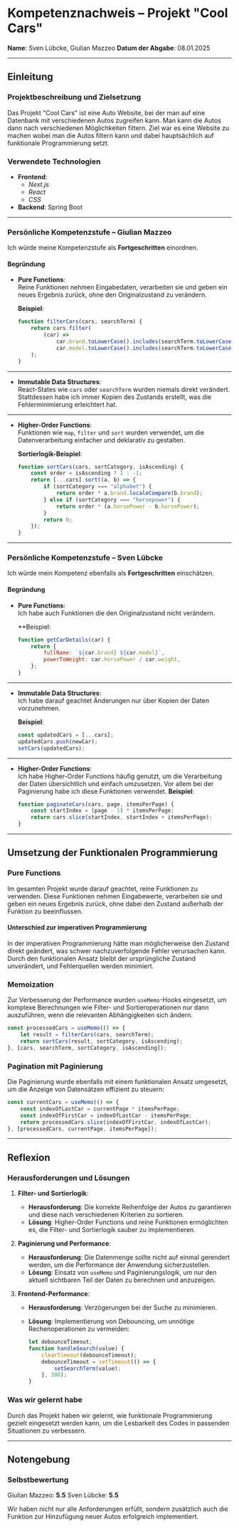 # Kompetenznachweis – Projekt "Cool Cars"

**Name**: Sven Lübcke, Giulian Mazzeo
**Datum der Abgabe**: 08.01.2025

---

## **Einleitung**

### **Projektbeschreibung und Zielsetzung**
Das Projekt "Cool Cars" ist eine Auto Website, bei der man auf eine Datenbank mit verschiedenen Autos zugreifen kann. Man kann die Autos dann nach verschiedenen Möglichkeiten filtern. Ziel war es eine Website zu machen wobei man die Autos filtern kann und dabei hauptsächlich auf funktionale Programmierung setzt.

### **Verwendete Technologien**

- **Frontend**:
    - _Next.js_
    - _React_
    - _CSS_
- **Backend**: Spring Boot
---
### **Persönliche Kompetenzstufe – Giulian Mazzeo**

Ich würde meine Kompetenzstufe als **Fortgeschritten** einordnen.

#### **Begründung**

- **Pure Functions**:  
    Reine Funktionen nehmen Eingabedaten, verarbeiten sie und geben ein neues Ergebnis zurück, ohne den Originalzustand zu verändern.
    
    **Beispiel**:
    
    ```javascript
    function filterCars(cars, searchTerm) {
        return cars.filter(
            (car) =>
                car.brand.toLowerCase().includes(searchTerm.toLowerCase()) ||
                car.model.toLowerCase().includes(searchTerm.toLowerCase())
        );
    }
    ```
    

---

- **Immutable Data Structures**:  
    React-States wie `cars` oder `searchTerm` wurden niemals direkt verändert. Stattdessen habe ich immer Kopien des Zustands erstellt, was die Fehlerminimierung erleichtert hat.

---

- **Higher-Order Functions**:  
    Funktionen wie `map`, `filter` und `sort` wurden verwendet, um die Datenverarbeitung einfacher und deklarativ zu gestalten. 
    
    **Sortierlogik-Beispiel**:
    
    ```javascript
    function sortCars(cars, sortCategory, isAscending) {
        const order = isAscending ? 1 : -1;
        return [...cars].sort((a, b) => {
            if (sortCategory === "alphabet") {
                return order * a.brand.localeCompare(b.brand);
            } else if (sortCategory === "horsepower") {
                return order * (a.horsePower - b.horsePower);
            }
            return 0;
        });
    }
    ```
    

---

### **Persönliche Kompetenzstufe – Sven Lübcke**

Ich würde mein Kompetenz ebenfalls als **Fortgeschritten** einschätzen.

#### **Begründung**

- **Pure Functions**:  
    Ich habe auch Funktionen die den Originalzustand nicht verändern.
    
    **Beispiel:
    
    ```javascript
    function getCarDetails(car) {
        return {
            fullName: `${car.brand} ${car.model}`,
            powerToWeight: car.horsePower / car.weight,
        };
    }
    ```
    

---

- **Immutable Data Structures**:  
    Ich habe darauf geachtet Änderungen nur über Kopien der Daten vorzunehmen. 
    
    **Beispiel**:
    
    ```javascript
    const updatedCars = [...cars];
    updatedCars.push(newCar);
    setCars(updatedCars);
    ```
    

---

- **Higher-Order Functions**:  
    Ich habe Higher-Order Functions häufig genutzt, um die Verarbeitung der Daten übersichtlich und einfach umzusetzen. Vor allem bei der Paginierung habe ich diese Funktionen verwendet.
    **Beispiel**:
    
    ```javascript
    function paginateCars(cars, page, itemsPerPage) {
        const startIndex = (page - 1) * itemsPerPage;
        return cars.slice(startIndex, startIndex + itemsPerPage);
    }
    ```
    

---

## **Umsetzung der Funktionalen Programmierung**

### **Pure Functions**

Im gesamten Projekt wurde darauf geachtet, reine Funktionen zu verwenden. Diese Funktionen nehmen Eingabewerte, verarbeiten sie und geben ein neues Ergebnis zurück, ohne dabei den Zustand außerhalb der Funktion zu beeinflussen.

#### **Unterschied zur imperativen Programmierung**

In der imperativen Programmierung hätte man möglicherweise den Zustand direkt geändert, was schwer nachzuverfolgende Fehler verursachen kann. Durch den funktionalen Ansatz bleibt der ursprüngliche Zustand unverändert, und Fehlerquellen werden minimiert.

### **Memoization**

Zur Verbesserung der Performance wurden `useMemo`-Hooks eingesetzt, um komplexe Berechnungen wie Filter- und Sortieroperationen nur dann auszuführen, wenn die relevanten Abhängigkeiten sich ändern.

```javascript
const processedCars = useMemo(() => {
    let result = filterCars(cars, searchTerm);
    return sortCars(result, sortCategory, isAscending);
}, [cars, searchTerm, sortCategory, isAscending]);
```

### **Pagination mit Paginierung**

Die Paginierung wurde ebenfalls mit einem funktionalen Ansatz umgesetzt, um die Anzeige von Datensätzen effizient zu steuern:

```javascript
const currentCars = useMemo(() => {
    const indexOfLastCar = currentPage * itemsPerPage;
    const indexOfFirstCar = indexOfLastCar - itemsPerPage;
    return processedCars.slice(indexOfFirstCar, indexOfLastCar);
}, [processedCars, currentPage, itemsPerPage]);
```

---

## **Reflexion**

### **Herausforderungen und Lösungen**

1. **Filter- und Sortierlogik**:
    
    - **Herausforderung**: Die korrekte Reihenfolge der Autos zu garantieren und diese nach verschiedenen Kriterien zu sortieren.
    - **Lösung**: Higher-Order Functions und reine Funktionen ermöglichten es, die Filter- und Sortierlogik sauber zu implementieren.
2. **Paginierung und Performance**:
    
    - **Herausforderung**: Die Datenmenge sollte nicht auf einmal gerendert werden, um die Performance der Anwendung sicherzustellen.
    - **Lösung**: Einsatz von `useMemo` und Paginierungslogik, um nur den aktuell sichtbaren Teil der Daten zu berechnen und anzuzeigen.
3. **Frontend-Performance**:
    
    - **Herausforderung**: Verzögerungen bei der Suche zu minimieren.
    - **Lösung**: Implementierung von Debouncing, um unnötige Rechenoperationen zu vermeiden:
        
        ```javascript
        let debounceTimeout;
        function handleSearch(value) {
            clearTimeout(debounceTimeout);
            debounceTimeout = setTimeout(() => {
                setSearchTerm(value);
            }, 300);
        }
        ```
        

### **Was wir gelernt habe**

Durch das Projekt haben wir gelernt, wie funktionale Programmierung gezielt eingesetzt werden kann, um die Lesbarkeit des Codes in passenden Situationen zu verbessern.

---

## **Notengebung**

### **Selbstbewertung**

Giulian Mazzeo: **5.5**
Sven Lübcke: **5.5**

Wir haben nicht nur alle Anforderungen erfüllt, sondern zusätzlich auch die Funktion zur Hinzufügung neuer Autos erfolgreich implementiert.
